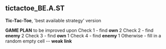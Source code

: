 tictactoe_BE.A.ST
-----------------
**Tic-Tac-Toe**, 'best available strategy' version

**GAME PLAN** to be improved upon
Check 1 - find **own** 2
Check 2 - find **enemy** 2
Check 3 - find **own** 1
Check 4 - find **enemy** 1
Otherwise - fill in a random empty cell -- **weak link**
